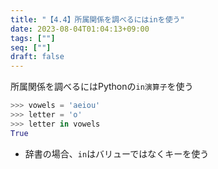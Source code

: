 ```yaml
---
title: "【4.4】所属関係を調べるにはinを使う"
date: 2023-08-04T01:04:13+09:00
tags: [""]
seq: [""]
draft: false
---
```


所属関係を調べるにはPythonの`in演算子`を使う

```python
>>> vowels = 'aeiou'
>>> letter = 'o'
>>> letter in vowels
True
```

- 辞書の場合、`in`はバリューではなくキーを使う
